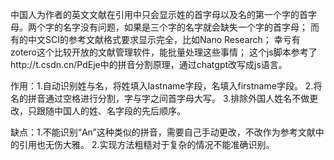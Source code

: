 中国人为作者的英文文献在引用中只会显示姓的首字母以及名的第一个字的首字母。两个字的名字没有问题，如果是三个字的名字就会缺失一个字的首字母；
而有的中文SCI的参考文献格式要求显示完全，比如Nano Research；
幸亏有zotero这个比较开放的文献管理软件，能批量处理这些事情；
这个js脚本参考了http://t.csdn.cn/PdEje中的拼音分割原理，通过chatgpt改写成js语言。

作用：1.自动识别姓与名，将姓填入lastname字段，名填入firstname字段。
2.将名的拼音通过空格进行分割，字与字之间首字母大写。
3.排除外国人姓名不做更改，只跟随中国人的姓、名字段的先后顺序。

缺点：1.不能识别“An”这种类似的拼音，需要自己手动更改，不改作为参考文献中的引用也无伤大雅。
2.实现方法粗糙对于复杂的情况不能准确识别。

